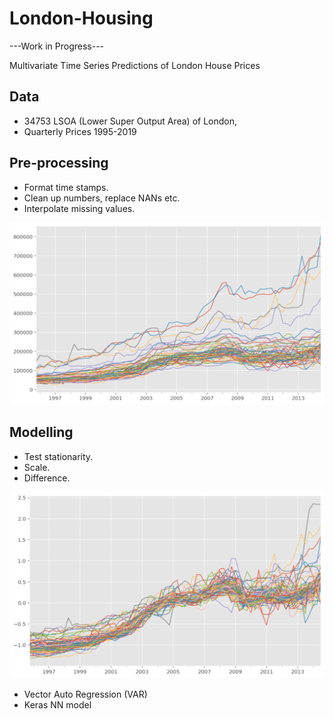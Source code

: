 # London-Housing

---Work in Progress---

Multivariate Time Series Predictions of London House Prices

## Data
- 34753 LSOA (Lower Super Output Area) of London,
- Quarterly Prices 1995-2019

## Pre-processing
- Format time stamps.
- Clean up numbers, replace NANs etc.
- Interpolate missing values.

<img src = "/download1.png" width="700">


## Modelling
- Test stationarity.
- Scale.
- Difference.

<img src = "/download2.png" width="700">


- Vector Auto Regression (VAR)
- Keras NN model
